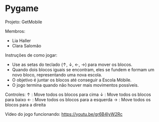 # Pygame
Projeto: GetMobile

Membros:
- Lia Haller
- Clara Salomão

Instruções de como jogar:
- Use as setas do teclado (↑, ↓, ←, →) para mover os blocos.
- Quando dois blocos iguais se encontram, eles se fundem e formam um novo bloco, representando uma nova escola.
- O objetivo é juntar os blocos até conseguir a Escola Móbile.
- O jogo termina quando não houver mais movimentos possíveis.

Controles:
↑ : Move todos os blocos para cima
↓ : Move todos os blocos para baixo
← : Move todos os blocos para a esquerda
→ : Move todos os blocos para a direita

Vídeo do jogo funcionando:
https://youtu.be/gr6B4IyW2Rc


